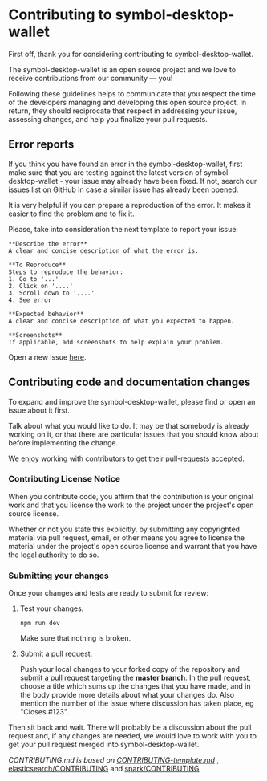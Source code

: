 # Contributing to symbol-desktop-wallet

First off, thank you for considering contributing to symbol-desktop-wallet.

The symbol-desktop-wallet is an open source project and we love to receive contributions from our community — you!

Following these guidelines helps to communicate that you respect the time of
the developers managing and developing this open source project. In return,
they should reciprocate that respect in addressing your issue, assessing changes,
and help you finalize your pull requests.

## Error reports

If you think you have found an error in the symbol-desktop-wallet, first make sure that you
are testing against the latest version of symbol-desktop-wallet - your issue may already
have been fixed. If not, search our issues list on GitHub in case a similar
issue has already been opened.

It is very helpful if you can prepare a reproduction of the error. It makes it easier to
find the problem and to fix it.

Please, take into consideration the next template to report your issue:

    **Describe the error**
    A clear and concise description of what the error is.

    **To Reproduce**
    Steps to reproduce the behavior:
    1. Go to '...'
    2. Click on '....'
    3. Scroll down to '....'
    4. See error

    **Expected behavior**
    A clear and concise description of what you expected to happen.

    **Screenshots**
    If applicable, add screenshots to help explain your problem.

Open a new issue [here][github-issues].

## Contributing code and documentation changes

To expand and improve the symbol-desktop-wallet, please find or open an issue about it first.

Talk about what you would like to do. It may be that somebody is already working on it,
or that there are particular issues that you should know about before implementing the change.

We enjoy working with contributors to get their pull-requests accepted.

### Contributing License Notice

When you contribute code, you affirm that the contribution is your original work and that you license the work to the project under the project's open source license.

Whether or not you state this explicitly, by submitting any copyrighted material via pull request, email, or other means you agree to license the material under the project's open source license and warrant that you have the legal authority to do so.

### Submitting your changes

Once your changes and tests are ready to submit for review:

1. Test your changes.

    ``npm run dev``

    Make sure that nothing is broken.

2. Submit a pull request.

    Push your local changes to your forked copy of the repository and [submit a pull request](https://help.github.com/articles/about-pull-requests/) targeting the **master branch**. In the pull request, choose a title which sums up the changes that you have made, and in the body provide more details about what your changes do. Also mention the number of the issue where discussion has taken place, eg "Closes #123".

Then sit back and wait. There will probably be a discussion about the pull request and, if any changes are needed, we would love to work with you to get your pull request merged into symbol-desktop-wallet.

*CONTRIBUTING.md is based on [CONTRIBUTING-template.md](https://github.com/nayafia/contributing-template/blob/master/CONTRIBUTING-template.md)* , [elasticsearch/CONTRIBUTING](https://github.com/elastic/elasticsearch/blob/master/CONTRIBUTING.md) and [spark/CONTRIBUTING](https://github.com/apache/spark/blob/master/CONTRIBUTING.md)

[pull-request]: https://help.github.com/articles/about-pull-requests/
[github-issues]: https://github.com/symbol/desktop-wallet/issues
